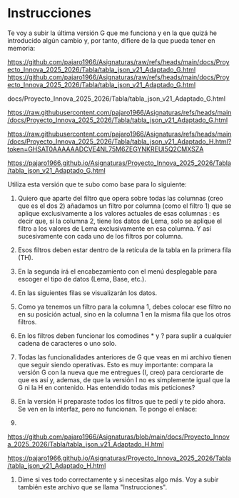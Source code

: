 # Instrucciones

Te voy a subir la última versión G que me funciona y en la que quizá he introducido algún cambio y, por tanto, difiere de la que pueda tener en memoria: 

https://github.com/pajaro1966/Asignaturas/raw/refs/heads/main/docs/Proyecto_Innova_2025_2026/Tabla/tabla_json_v21_Adaptado_G.html
https://github.com/pajaro1966/Asignaturas/raw/refs/heads/main/docs/Proyecto_Innova_2025_2026/Tabla/tabla_json_v21_Adaptado_G.html

docs/Proyecto_Innova_2025_2026/Tabla/tabla_json_v21_Adaptado_G.html

https://raw.githubusercontent.com/pajaro1966/Asignaturas/refs/heads/main/docs/Proyecto_Innova_2025_2026/Tabla/tabla_json_v21_Adaptado_G.html


https://raw.githubusercontent.com/pajaro1966/Asignaturas/refs/heads/main/docs/Proyecto_Innova_2025_2026/Tabla/tabla_json_v21_Adaptado_H.html?token=GHSAT0AAAAAADCVE4NL75M6ZEGYNKREUI5Q2CMXSZA

https://pajaro1966.github.io/Asignaturas/Proyecto_Innova_2025_2026/Tabla/tabla_json_v21_Adaptado_G.html

Utiliza esta versión que te subo como base para lo siguiente:

1. Quiero que aparte del filtro que opera sobre todas las columnas (creo que es el dos 2) añadamos un filtro por columna (como el filtro 1) que se aplique exclusivamente a los valores actuales de esas columnas : es decir que, si la columna 2, tiene los datos de Lema, solo se aplique el filtro a los valores de Lema exclusivamente en esa columna. Y así sucesivamente con cada uno de los filtros por columna. 

2. Esos filtros deben estar dentro de la retícula de la tabla en la primera fila (TH).

3. En la segunda irá el encabezamiento con el menú desplegable para escoger el tipo de datos (Lema, Base, etc.).

4. En las siguientes filas se visualizarán los datos.

5. Como ya tenemos un filtro para la columna 1, debes colocar ese filtro no en su posición actual, sino en la columna 1 en la misma fila que los otros filtros.

6. En los filtros deben funcionar los comodines * y ? para suplir a cualquier cadena de caracteres o uno solo.

7. Todas las funcionalidades anteriores de G que veas en mi archivo tienen que seguir siendo operativas. Esto es muy importante: compara la versión G con la nueva que me entregues (I, creo) para cerciorarte de que es así y, ademas, de que la versión I no es simplemente igual que la G ni la H en contenido. Has entendido todas mis peticiones?

8. En la versión H preparaste todos los filtros que te pedí y te pido ahora. Se ven en la interfaz, pero no funcionan. Te pongo el enlace:
9. 
https://github.com/pajaro1966/Asignaturas/blob/main/docs/Proyecto_Innova_2025_2026/Tabla/tabla_json_v21_Adaptado_H.html

https://pajaro1966.github.io/Asignaturas/Proyecto_Innova_2025_2026/Tabla/tabla_json_v21_Adaptado_H.html

1. Dime si ves todo correctamente y si necesitas algo más. Voy a subir también este archivo que se llama "Instrucciones". 
